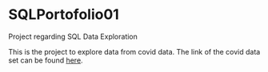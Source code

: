 # SQLPortofolio01
Project regarding SQL Data Exploration

This is the project to explore data from covid data.
The link of the covid data set can be found [here](https://ourworldindata.org/covid-deaths).

